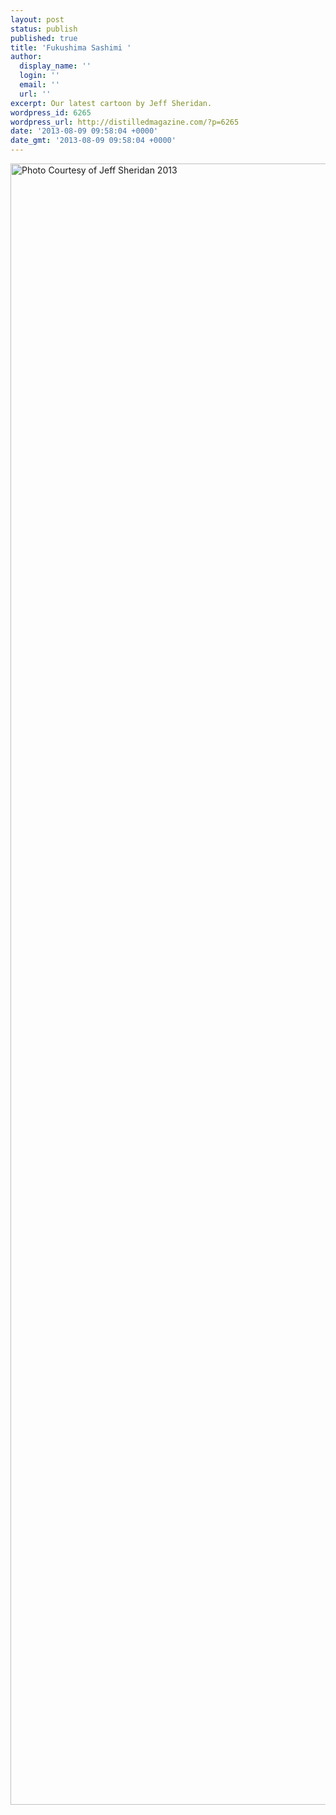 ```yaml
---
layout: post
status: publish
published: true
title: 'Fukushima Sashimi '
author:
  display_name: ''
  login: ''
  email: ''
  url: ''
excerpt: Our latest cartoon by Jeff Sheridan.
wordpress_id: 6265
wordpress_url: http://distilledmagazine.com/?p=6265
date: '2013-08-09 09:58:04 +0000'
date_gmt: '2013-08-09 09:58:04 +0000'
---
```

<p><a href="http://distilledmagazine.com/wp-content/uploads/2013/08/sushi.jpg"><img class="aligncenter size-full wp-image-6266" alt="Photo Courtesy of Jeff Sheridan 2013" src="http://distilledmagazine.com/wp-content/uploads/2013/08/sushi.jpg" width="2455" height="2626" /></a></p>
